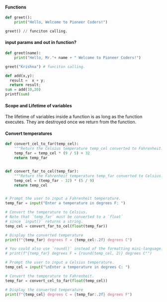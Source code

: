<h4> Functions</h4>

```python
def greet():
	print("Hello, Welcome to Pioneer Coders!")

greet() // funciton calling.
```

<h4> input params and out in function?</h4>

```python
def greet(name):
	print("Hello, Mr."+ name + " Welcome to Pioneer Coders!")

greet("Krishna") # funciton calling.

def add(x,y):
  result =  x + y;
  return result;
sum = add(10,20)
printf(sum)
```

<h4> Scope and Lifetime of variables</h4>
The lifetime of variables inside a function is as long as the function executes. They are destroyed once we return from the function.

<h4> Convert temperatures </h4>

```python
def convert_cel_to_far(temp_cel):
    """Return the Celsius temperature temp_cel converted to Fahrenheit."""
    temp_far = temp_cel * (9 / 5) + 32
    return temp_far


def convert_far_to_cel(temp_far):
    """Return the Fahrenheit temperature temp_far converted to Celsius."""
    temp_cel = (temp_far - 32) * (5 / 9)
    return temp_cel


# Prompt the user to input a Fahrenheit temperature.
temp_far = input("Enter a temperature in degrees F: ")

# Convert the temperature to Celsius.
# Note that `temp_far` must be converted to a `float`
# since `input()` returns a string.
temp_cel = convert_far_to_cel(float(temp_far))

# Display the converted temperature
print(f"{temp_far} degrees F = {temp_cel:.2f} degrees C")

# You could also use `round()` instead of the formatting mini-language:
# print(f"{temp_far} degrees F = {round(temp_cel, 2)} degrees C"")

# Prompt the user to input a Celsius temperature.
temp_cel = input("\nEnter a temperature in degrees C: ")

# Convert the temperature to Fahrenheit.
temp_far = convert_cel_to_far(float(temp_cel))

# Display the converted temperature
print(f"{temp_cel} degrees C = {temp_far:.2f} degrees F")
```

